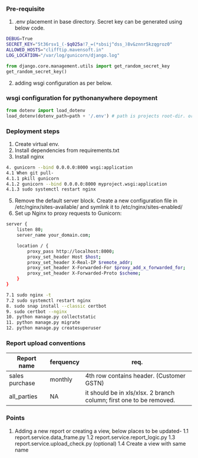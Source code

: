 ### Pre-requisite
1. .env placement in base directory. Secret key can be generated using below code.

```bash
DEBUG=True
SECRET_KEY="5t36rsv1_(-$q025a!7_=(*sbsij^dss_)8v&znnr5kzqgroz0"
ALLOWED_HOSTS="clifftip.mavensoft.in"
LOG_LOCATION="/var/log/gunicorn/django.log"

```
```python
from django.core.management.utils import get_random_secret_key  
get_random_secret_key()
```

2. adding wsgi configuration as per below.
### wsgi configuration for pythonanywhere depoyment

```python
from dotenv import load_dotenv
load_dotenv(dotenv_path=path + '/.env') # path is projects root-dir. or base-dir.
```


### Deployment steps
1. Create virtual env.
2. Install dependencies from requirements.txt
3. Install nginx
```bash
4. gunicorn --bind 0.0.0.0:8000 wsgi:application
4.1 When git pull- 
4.1.1 pkill gunicorn
4.1.2 gunicorn --bind 0.0.0.0:8000 myproject.wsgi:application
4.1.3 sudo systemctl restart nginx
```
5. Remove the default server block. Create a new configuration file in /etc/nginx/sites-available/ and symlink it to /etc/nginx/sites-enabled/
6. Set up Nginx to proxy requests to Gunicorn:
```bash
server {
    listen 80;
    server_name your_domain.com;

    location / {
        proxy_pass http://localhost:8000;
        proxy_set_header Host $host;
        proxy_set_header X-Real-IP $remote_addr;
        proxy_set_header X-Forwarded-For $proxy_add_x_forwarded_for;
        proxy_set_header X-Forwarded-Proto $scheme;
    }
}
```
```bash
7.1 sudo nginx -t
7.2 sudo systemctl restart nginx
8. sudo snap install --classic certbot
9. sudo certbot --nginx
10. python manage.py collectstatic
11. python manage.py migrate
12. python manage.py createsuperuser
```

### Report upload conventions
|Report name|ferquency|req.|
|-|-|-|
|sales purchase|monthly|4th row contains header. (Customer GSTN)|
|all_parties|NA|it should be in xls/xlsx. 2 branch column; first one to be removed.|


### Points
1. Adding a new report or creating a view, below places to be updated-
1.1 report.service.data_frame.py
1.2 report.service.report_logic.py
1.3 report.service.upload_check.py (optional)
1.4 Create a view with same name
